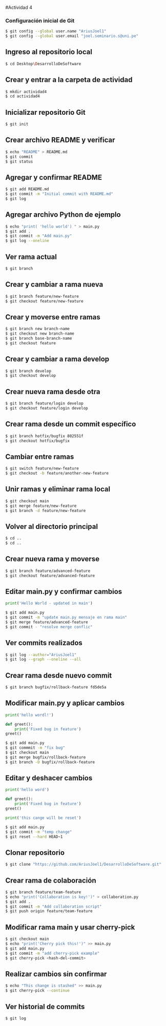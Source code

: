 #Actividad 4

### Configuración inicial de Git
```bash
$ git config --global user.name "AriusJoel1"
$ git config --global user.email "joel.seminario.s@uni.pe"
```

## Ingreso al repositorio local
```bash
$ cd Desktop\DesarrolloDeSoftware
```

## Crear y entrar a la carpeta de actividad
```bash
$ mkdir actividad4
$ cd actividad4
```

## Inicializar repositorio Git
```bash
$ git init
```

## Crear archivo README y verificar
```bash
$ echo "README" > README.md
$ git commit
$ git status
```

## Agregar y confirmar README
```bash
$ git add README.md
$ git commit -m "Initial commit with README.md"
$ git log
```

## Agregar archivo Python de ejemplo
```bash
$ echo "print( 'hello world') " > main.py
$ git add .
$ git commit -m "Add main.py"
$ git log --oneline
```

## Ver rama actual
```bash
$ git branch
```

## Crear y cambiar a rama nueva
```bash
$ git branch feature/new-feature
$ git checkout feature/new-feature
```

## Crear y moverse entre ramas
```bash
$ git branch new branch-name
$ git checkout new branch-name
$ git branch base-branch-name
$ git checkout feature
```

## Crear y cambiar a rama develop
```bash
$ git branch develop
$ git checkout develop
```

## Crear nueva rama desde otra
```bash
$ git branch feature/login develop
$ git checkout feature/login develop
```

## Crear rama desde un commit específico
```bash
$ git branch hotfix/bugfix 802551f
$ git checkout hotfix/bugfix
```

## Cambiar entre ramas
```bash
$ git switch feature/new-feature
$ git checkout -b feature/another-new-feature
```

## Unir ramas y eliminar rama local
```bash
$ git checkout main
$ git merge feature/new-feature
$ git branch -d feature/new-feature
```

## Volver al directorio principal
```bash
$ cd ..
$ cd ..
```

## Crear nueva rama y moverse
```bash
$ git branch feature/advanced-feature
$ git checkout feature/advanced-feature
```

## Editar main.py y confirmar cambios
```python
print('Hello World - updated in main')
```
```bash
$ git add main.py
$ git commit -m "update main.py mensaje en rama main"
$ git merge feature/advanced-feature
$ git commit - "resolve merge conflic"
```

## Ver commits realizados
```bash
$ git log --author="AriusJoel1"
$ git log --graph --oneline --all
```

## Crear rama desde nuevo commit
```bash
$ git branch bugfix/rollback-feature fd5de5a
```

## Modificar main.py y aplicar cambios
```python
print('hello wordl!')

def greet():
    print('Fixed bug in feature')
greet()
```
```bash
$ git add main.py
$ git commmit -m "fix bug"
$ git checkout main
$ git merge bugfix/rollback-feature
$ git branch -D bugfix/rollback-feature
```

## Editar y deshacer cambios
```python
print('hello word')

def greet():
    print('Fixed bug in feature')
greet()

print('this cange will be reset')
```
```bash
$ git add main.py
$ git commit -m "temp change"
$ git reset --hard HEAD~1
```

## Clonar repositorio
```bash
$ git clone "https://github.com/AriusJoel1/DesarrolloDeSoftware.git"
```

## Crear rama de colaboración
```bash
$ git branch feature/team-feature
$ echo "print('Collaboration is key!')" > collaboration.py
$ git add .
$ git commit -m "Add collaboration script"
$ git push origin feature/team-feature
```

## Modificar rama main y usar cherry-pick
```bash
$ git checkout main
$ echo "print('Cherry pick this!')" >> main.py
$ git add main.py
$ git commit -m "add cherry-pick example"
$ git cherry-pick <hash-del-commit>
```

## Realizar cambios sin confirmar
```bash
$ echo "This change is stashed" >> main.py
$ git cherry-pick --continue
```

## Ver historial de commits
```bash
$ git log
```
